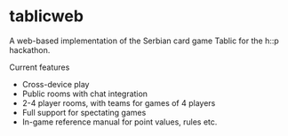 # tablicweb

A web-based implementation of the Serbian card game Tablic for the h::p hackathon.

Current features
- Cross-device play
- Public rooms with chat integration
- 2-4 player rooms, with teams for games of 4 players
- Full support for spectating games
- In-game reference manual for point values, rules etc.
